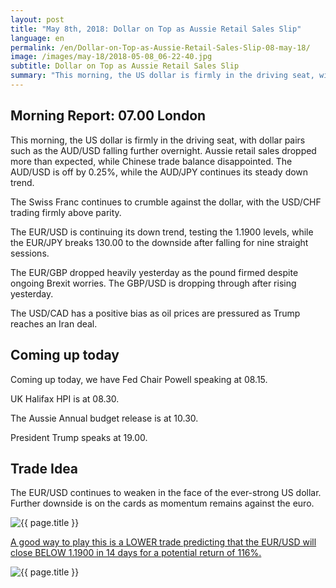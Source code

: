 ```yaml
---
layout: post
title: "May 8th, 2018: Dollar on Top as Aussie Retail Sales Slip"
language: en
permalink: /en/Dollar-on-Top-as-Aussie-Retail-Sales-Slip-08-may-18/
image: /images/may-18/2018-05-08_06-22-40.jpg
subtitle: Dollar on Top as Aussie Retail Sales Slip
summary: "This morning, the US dollar is firmly in the driving seat, with dollar pairs such as the AUD/USD falling further overnight. Aussie retail sales dropped more than expected, while Chinese trade balance disappointed. The AUD/USD is off by 0.25%, while the AUD/JPY continues its steady down trend"
---
```

## Morning Report: 07.00 London

This morning, the US dollar is firmly in the driving seat, with dollar pairs such as the AUD/USD falling further overnight. Aussie retail sales dropped more than expected, while Chinese trade balance disappointed. The AUD/USD is off by 0.25%, while the AUD/JPY continues its steady down trend. 

The Swiss Franc continues to crumble against the dollar, with the USD/CHF trading firmly above parity. 

The EUR/USD is continuing its down trend, testing the 1.1900 levels, while the EUR/JPY breaks 130.00 to the downside after falling for nine straight sessions. 

The EUR/GBP dropped heavily yesterday as the pound firmed despite ongoing Brexit worries. The GBP/USD is dropping through after rising yesterday. 

The USD/CAD has a positive bias as oil prices are pressured as Trump reaches an Iran deal.  

## Coming up today

Coming up today, we have Fed Chair Powell speaking at 08.15. 

UK Halifax HPI is at 08.30. 

The Aussie Annual budget release is at 10.30. 

President Trump speaks at 19.00. 

## Trade Idea

The EUR/USD continues to weaken in the face of the ever-strong US dollar. Further downside is on the cards as momentum remains against the euro.

<img class="post-image" src="{{ site.url }}/images/may-18/2018-05-08_06-22-40.jpg" alt="{{ page.title }}" title="{{ page.title }}">

<a href="%LINK%%?currency=GBP&market=forex&underlying=frxEURUSD&formname=higherlower&duration_amount=14&duration_units=d&amount=10&amount_type=payout&expiry_type=duration&barrier=1.1900" target="_blank" rel="noopener noreferrer nofollow">A good way to play this is a LOWER trade predicting that the EUR/USD will close BELOW 1.1900 in 14 days for a potential return of 116%.</a>

<img class="post-image" src="{{ site.url }}/images/may-18/2018-05-08_06-24-07.jpg" alt="{{ page.title }}" title="{{ page.title }}">
